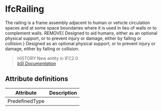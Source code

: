 IfcRailing
==========
The railing is a frame assembly adjacent to human or vehicle circulation
spaces and at some space boundaries where it is used in lieu of walls or to
complement walls. REMOVE{ Designed to aid humans, either as an optional
physical support, or to prevent injury or damage, either by falling or
collision.} Designed as an optional physical support, or to prevent injury or
damage, either by falling or collision.  
> HISTORY New entity in IFC2.0  
[ _bSI
Documentation_](https://standards.buildingsmart.org/IFC/DEV/IFC4_2/FINAL/HTML/schema/ifcsharedbldgelements/lexical/ifcrailing.htm)


Attribute definitions
---------------------
| Attribute      | Description   |
|----------------|---------------|
| PredefinedType |               |


